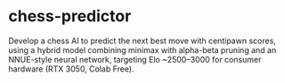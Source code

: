 # chess-predictor
Develop a chess AI to predict the next best move with centipawn scores, using a hybrid model combining minimax with alpha-beta pruning and an NNUE-style neural network, targeting Elo ~2500–3000 for consumer hardware (RTX 3050, Colab Free).  
